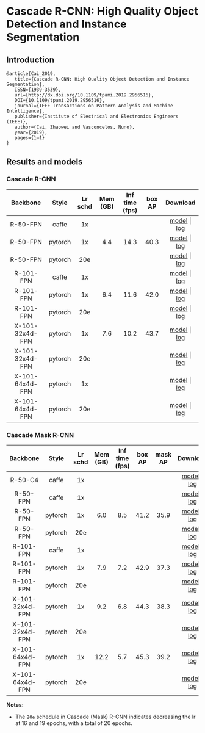 # Cascade R-CNN: High Quality Object Detection and Instance Segmentation

## Introduction
```
@article{Cai_2019,
   title={Cascade R-CNN: High Quality Object Detection and Instance Segmentation},
   ISSN={1939-3539},
   url={http://dx.doi.org/10.1109/tpami.2019.2956516},
   DOI={10.1109/tpami.2019.2956516},
   journal={IEEE Transactions on Pattern Analysis and Machine Intelligence},
   publisher={Institute of Electrical and Electronics Engineers (IEEE)},
   author={Cai, Zhaowei and Vasconcelos, Nuno},
   year={2019},
   pages={1–1}
}
```

## Results and models

### Cascade R-CNN

|    Backbone     |  Style  | Lr schd | Mem (GB) | Inf time (fps) | box AP | Download |
| :-------------: | :-----: | :-----: | :------: | :------------: | :----: |:--------:|
|    R-50-FPN     |  caffe  |   1x    |          |                |        | [model]() &#124; [log]() |
|    R-50-FPN     | pytorch |   1x    |   4.4    |      14.3      |  40.3  | [model](https://open-mmlab.s3.ap-northeast-2.amazonaws.com/mmdetection/v2.0/cascade_rcnn/cascade_rcnn_r50_fpn_1x_coco.py/cascade_rcnn_r50_fpn_1x_coco.py_20200316-3dc56deb.pth) &#124; [log](https://open-mmlab.s3.ap-northeast-2.amazonaws.com/mmdetection/v2.0/cascade_rcnn/cascade_rcnn_r50_fpn_1x_coco.py/cascade_rcnn_r50_fpn_1x_coco.py_20200316_214748.log.json) |
|    R-50-FPN     | pytorch |   20e   |          |                |        | [model]() &#124; [log]()|
|    R-101-FPN    |  caffe  |   1x    |          |                |        | [model]() &#124; [log]() |
|    R-101-FPN    | pytorch |   1x    |   6.4    |      11.6      |  42.0  | [model](https://open-mmlab.s3.ap-northeast-2.amazonaws.com/mmdetection/v2.0/cascade_rcnn/cascade_rcnn_r101_fpn_1x_coco.py/cascade_rcnn_r101_fpn_1x_coco.py_20200317-0b6a2fbf.pth) &#124; [log](https://open-mmlab.s3.ap-northeast-2.amazonaws.com/mmdetection/v2.0/cascade_rcnn/cascade_rcnn_r101_fpn_1x_coco.py/cascade_rcnn_r101_fpn_1x_coco.py_20200317_101744.log.json) |
|    R-101-FPN    | pytorch |   20e   |          |                |        | [model]() &#124; [log]() |
| X-101-32x4d-FPN | pytorch |   1x    |   7.6    |      10.2      |  43.7  | [model](https://open-mmlab.s3.ap-northeast-2.amazonaws.com/mmdetection/v2.0/cascade_rcnn/cascade_rcnn_x101_32x4d_fpn_1x_coco.py/cascade_rcnn_x101_32x4d_fpn_1x_coco.py_20200316-95c2deb6.pth) &#124; [log](https://open-mmlab.s3.ap-northeast-2.amazonaws.com/mmdetection/v2.0/cascade_rcnn/cascade_rcnn_x101_32x4d_fpn_1x_coco.py/cascade_rcnn_x101_32x4d_fpn_1x_coco.py_20200316_055608.log.json) |
| X-101-32x4d-FPN | pytorch |   20e   |          |                |        | [model]() &#124; [log]() |
| X-101-64x4d-FPN | pytorch |   1x    |          |                |        | [model]() &#124; [log]() |
| X-101-64x4d-FPN | pytorch |   20e   |          |                |        | [model]() &#124; [log]() |


### Cascade Mask R-CNN

|    Backbone     |  Style  | Lr schd | Mem (GB) | Inf time (fps) | box AP | mask AP | Download |
| :-------------: | :-----: | :-----: | :------: | :------------: | :----: | :-----: | :----------------: |
|     R-50-C4     |  caffe  |   1x    |          |                |        |         | [model]() &#124; [log]() |
|    R-50-FPN     |  caffe  |   1x    |          |                |        |         | [model]() &#124; [log]() |
|    R-50-FPN     | pytorch |   1x    |  6.0     |  8.5           | 41.2   | 35.9    | [model](https://open-mmlab.s3.ap-northeast-2.amazonaws.com/mmdetection/v2.0/cascade_rcnn/cascade_mask_rcnn_r50_fpn_1x_coco.py/cascade_mask_rcnn_r50_fpn_1x_coco.py_20200203-9d4dcb24.pth) &#124; [log](https://open-mmlab.s3.ap-northeast-2.amazonaws.com/mmdetection/v2.0/cascade_rcnn/cascade_mask_rcnn_r50_fpn_1x_coco.py/cascade_mask_rcnn_r50_fpn_1x_coco.py_20200203_170449.log.json) |
|    R-50-FPN     | pytorch |   20e   |          |                |        |         | [model]() &#124; [log]() |
|    R-101-FPN    |  caffe  |   1x    |          |                |        |         | [model]() &#124; [log]() |
|    R-101-FPN    | pytorch |   1x    |  7.9     |  7.2           | 42.9   | 37.3    | [model](https://open-mmlab.s3.ap-northeast-2.amazonaws.com/mmdetection/v2.0/cascade_rcnn/cascade_mask_rcnn_r101_fpn_1x_coco.py/cascade_mask_rcnn_r101_fpn_1x_coco.py_20200203-befdf6ee.pth) &#124; [log](https://open-mmlab.s3.ap-northeast-2.amazonaws.com/mmdetection/v2.0/cascade_rcnn/cascade_mask_rcnn_r101_fpn_1x_coco.py/cascade_mask_rcnn_r101_fpn_1x_coco.py_20200203_092521.log.json) |
|    R-101-FPN    | pytorch |   20e   |          |                |        |         | [model]() &#124; [log]() |
| X-101-32x4d-FPN | pytorch |   1x    |  9.2     |  6.8           | 44.3   | 38.3    | [model](https://open-mmlab.s3.ap-northeast-2.amazonaws.com/mmdetection/v2.0/cascade_rcnn/cascade_mask_rcnn_x101_32x4d_fpn_1x_coco.py/cascade_mask_rcnn_x101_32x4d_fpn_1x_coco.py_20200201-0f411b1f.pth) &#124; [log](https://open-mmlab.s3.ap-northeast-2.amazonaws.com/mmdetection/v2.0/cascade_rcnn/cascade_mask_rcnn_x101_32x4d_fpn_1x_coco.py/cascade_mask_rcnn_x101_32x4d_fpn_1x_coco.py_20200201_052416.log.json) |
| X-101-32x4d-FPN | pytorch |   20e   |          |                |        |         | [model]() &#124; [log]() |
| X-101-64x4d-FPN | pytorch |   1x    |  12.2    |  5.7           | 45.3   | 39.2    | [model](https://open-mmlab.s3.ap-northeast-2.amazonaws.com/mmdetection/v2.0/cascade_rcnn/cascade_mask_rcnn_x101_64x4d_fpn_1x_coco.py/cascade_mask_rcnn_x101_64x4d_fpn_1x_coco.py_20200203-9a2db89d.pth) &#124; [log](https://open-mmlab.s3.ap-northeast-2.amazonaws.com/mmdetection/v2.0/cascade_rcnn/cascade_mask_rcnn_x101_64x4d_fpn_1x_coco.py/cascade_mask_rcnn_x101_64x4d_fpn_1x_coco.py_20200203_044059.log.json) |
| X-101-64x4d-FPN | pytorch |   20e   |          |                |        |         | [model]() &#124; [log]() |

**Notes:**

- The `20e` schedule in Cascade (Mask) R-CNN indicates decreasing the lr at 16 and 19 epochs, with a total of 20 epochs.
